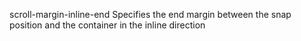 scroll-margin-inline-end
    Specifies the end margin between the snap position and the container in the inline direction

